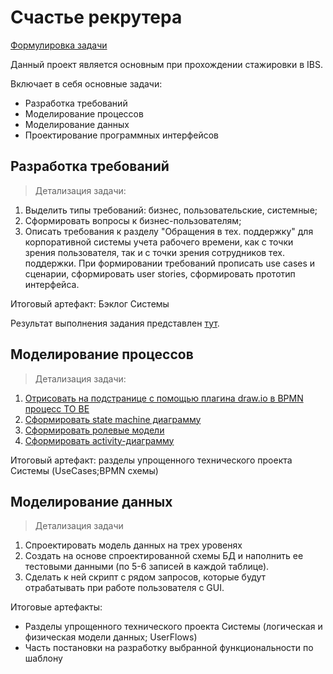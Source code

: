 # Счастье рекрутера
[Формулировка задачи](https://github.com/kittenejjo/internshipIBS/blob/main/Счастье_рекрутера/Счастье%20рекрутера1.pdf)

Данный проект является основным при прохождении стажировки в IBS. 

Включает в себя основные задачи:
- Разработка требований
- Моделирование процессов
- Моделирование данных
- Проектирование программных интерфейсов

## Разработка требований

> Детализация задачи:
1. Выделить типы требований: бизнес, пользовательские, системные;
2. Сформировать вопросы к бизнес-пользователям;
3. Описать требования к разделу "Обращения в тех. поддержку" для корпоративной системы учета рабочего времени, как с точки зрения пользователя, так и с точки зрения сотрудников тех. поддержки. При формировании требований прописать use cases и сценарии, сформировать user stories, сформировать прототип интерфейса.

Итоговый артефакт: Бэклог Системы

Результат выполнения задания представлен [тут](https://github.com/kittenejjo/internshipIBS/blob/main/Счастье_рекрутера/Задание1.pdf).

## Моделирование процессов

> Детализация задачи:
1. [Отрисовать на подстранице с помощью плагина draw.io в BPMN процесс TO BE](https://github.com/kittenejjo/internshipIBS/blob/main/Счастье_рекрутера/bpmn.drawio.png)
2. [Сформировать state machine диаграмму](https://github.com/kittenejjo/internshipIBS/blob/main/Счастье_рекрутера/state.drawio.png)
3. [Сформировать ролевые модели](https://github.com/kittenejjo/internshipIBS/blob/main/Счастье_рекрутера/Ролевая%20модель.drawio.png)
4. [Сформировать activity-диаграмму](https://github.com/kittenejjo/internshipIBS/blob/main/Счастье_рекрутера/Диаграмма%20без%20названия.drawio.png)
   
Итоговый артефакт: разделы упрощенного технического проекта Системы (UseCases;BPMN схемы)

## Моделирование данных

> Детализация задачи
1. Спроектировать модель данных на трех уровенях
2. Создать на основе спроектированной схемы БД и наполнить ее тестовыми данными (по 5-6 записей в каждой таблице).
3. Сделать к ней скрипт с рядом запросов, которые будут отрабатывать при работе пользователя с GUI.

Итоговые артефакты:
- Разделы упрощенного технического проекта Системы (логическая и физическая модели данных; UserFlows)
- Часть постановки на разработку выбранной функциональности по шаблону
